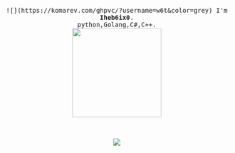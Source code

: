 
<p align="center">
  <br>
  <samp>
    ![](https://komarev.com/ghpvc/?username=w6t&color=grey)   
    I'm <b><a rel="nofollow noopener noreferrer" target="_blank">Iheb6ix0</a></b>.
    <br>python,Golang,C#,C++</a></b>.<br>

</samp>
  <img src="https://images-ext-2.discordapp.net/external/cZZSAt54whQUlPqRscWdfsAg3F6K5IfSalvdYhoTlsI/https/storage.googleapis.com/replit/images/1633825992805_9aa2168467b24f109e4f4c119ed6cfb3.gif?width=307&height=473" width="200"/>
</p>

<p align="center">
  <br><br>
  <img src="https://github-readme-stats.vercel.app/api/top-langs/?username=w6t&layout=compact&theme=dark"<p align="center">
</p>

